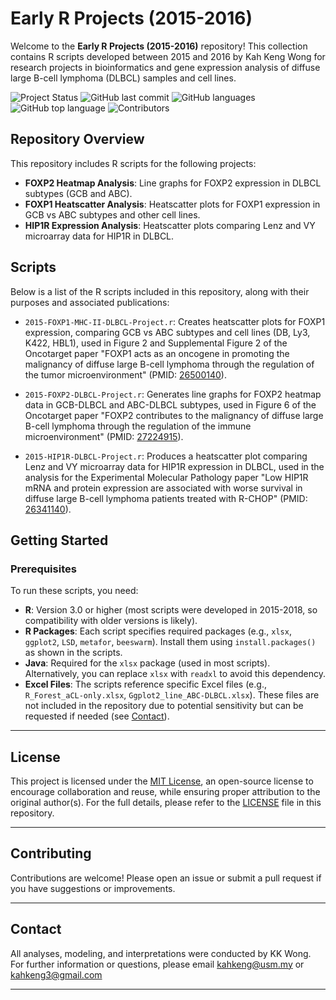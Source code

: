 # Early R Projects (2015-2016)

Welcome to the **Early R Projects (2015-2016)** repository! This collection contains R scripts developed between 2015 and 2016 by Kah Keng Wong for research projects in bioinformatics and gene expression analysis of diffuse large B-cell lymphoma (DLBCL) samples and cell lines. 

![Project Status](https://img.shields.io/badge/status-active-brightgreen)
![GitHub last commit](https://img.shields.io/github/last-commit/kahkengwong/Early-R-Projects-2015-2016)
![GitHub languages](https://img.shields.io/github/languages/count/kahkengwong/Early-R-Projects-2015-2016)
![GitHub top language](https://img.shields.io/github/languages/top/kahkengwong/Early-R-Projects-2015-2016)
![Contributors](https://img.shields.io/github/contributors/kahkengwong/Early-R-Projects-2015-2016)

## Repository Overview

This repository includes R scripts for the following projects:
- **FOXP2 Heatmap Analysis**: Line graphs for FOXP2 expression in DLBCL subtypes (GCB and ABC).
- **FOXP1 Heatscatter Analysis**: Heatscatter plots for FOXP1 expression in GCB vs ABC subtypes and other cell lines.
- **HIP1R Expression Analysis**: Heatscatter plots comparing Lenz and VY microarray data for HIP1R in DLBCL.

## Scripts

Below is a list of the R scripts included in this repository, along with their purposes and associated publications:

- `2015-FOXP1-MHC-II-DLBCL-Project.r`: Creates heatscatter plots for FOXP1 expression, comparing GCB vs ABC subtypes and cell lines (DB, Ly3, K422, HBL1), used in Figure 2 and Supplemental Figure 2 of the Oncotarget paper "FOXP1 acts as an oncogene in promoting the malignancy of diffuse large B-cell lymphoma through the regulation of the tumor microenvironment" (PMID: [26500140](https://pubmed.ncbi.nlm.nih.gov/26500140/)).
  
- `2015-FOXP2-DLBCL-Project.r`: Generates line graphs for FOXP2 heatmap data in GCB-DLBCL and ABC-DLBCL subtypes, used in Figure 6 of the Oncotarget paper "FOXP2 contributes to the malignancy of diffuse large B-cell lymphoma through the regulation of the immune microenvironment" (PMID: [27224915](https://pubmed.ncbi.nlm.nih.gov/27224915/)).

- `2015-HIP1R-DLBCL-Project.r`: Produces a heatscatter plot comparing Lenz and VY microarray data for HIP1R expression in DLBCL, used in the analysis for the Experimental Molecular Pathology paper "Low HIP1R mRNA and protein expression are associated with worse survival in diffuse large B-cell lymphoma patients treated with R-CHOP" (PMID: [26341140](https://pubmed.ncbi.nlm.nih.gov/26341140/)).

## Getting Started

### Prerequisites
To run these scripts, you need:
- **R**: Version 3.0 or higher (most scripts were developed in 2015-2018, so compatibility with older versions is likely).
- **R Packages**: Each script specifies required packages (e.g., `xlsx`, `ggplot2`, `LSD`, `metafor`, `beeswarm`). Install them using `install.packages()` as shown in the scripts.
- **Java**: Required for the `xlsx` package (used in most scripts). Alternatively, you can replace `xlsx` with `readxl` to avoid this dependency.
- **Excel Files**: The scripts reference specific Excel files (e.g., `R_Forest_aCL-only.xlsx`, `Ggplot2_line_ABC-DLBCL.xlsx`). These files are not included in the repository due to potential sensitivity but can be requested if needed (see [Contact](#contact)).

---

## License
This project is licensed under the [MIT License](https://github.com/kahkengwong/GAM_PRSS_REML_Project/blob/main/LICENSE), an open-source license to encourage collaboration and reuse, while ensuring proper attribution to the original author(s). For the full details, please refer to the [LICENSE](https://github.com/kahkengwong/GAM_PRSS_REML_Project/blob/main/LICENSE) file in this repository.


---

## Contributing
Contributions are welcome! Please open an issue or submit a pull request if you have suggestions or improvements.

---

## Contact
All analyses, modeling, and interpretations were conducted by KK Wong. For further information or questions, please email [kahkeng@usm.my](mailto:kahkeng@usm.my) or [kahkeng3@gmail.com](mailto:kahkeng3@gmail.com)

---
